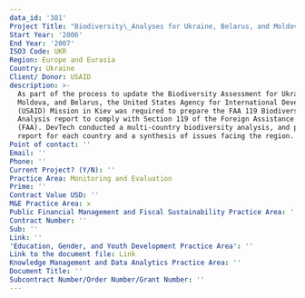 ```yaml
---
data_id: '381'
Project Title: "Biodiversity\_Analyses for Ukraine, Belarus, and Moldova"
Start Year: '2006'
End Year: '2007'
ISO3 Code: UKR
Region: Europe and Eurasia
Country: Ukraine
Client/ Donor: USAID
description: >-
  As part of the process to update the Biodiversity Assessment for Ukraine,
  Moldova, and Belarus, the United States Agency for International Development
  (USAID) Mission in Kiev was required to prepare the FAA 119 Biodiversity
  Analysis report to comply with Section 119 of the Foreign Assistance Act
  (FAA). DevTech conducted a multi-country biodiversity analysis, and prepared a
  report for each country and a synthesis of issues facing the region.
Point of contact: ''
Email: ''
Phone: ''
Current Project? (Y/N): ''
Practice Area: Monitoring and Evaluation
Prime: ''
Contract Value USD: ''
M&E Practice Area: x
Public Financial Management and Fiscal Sustainability Practice Area: ''
Contract Number: ''
Sub: ''
Link: ''
'Education, Gender, and Youth Development Practice Area': ''
Link to the document file: Link
Knowledge Management and Data Analytics Practice Area: ''
Document Title: ''
Subcontract Number/Order Number/Grant Number: ''
---
```

